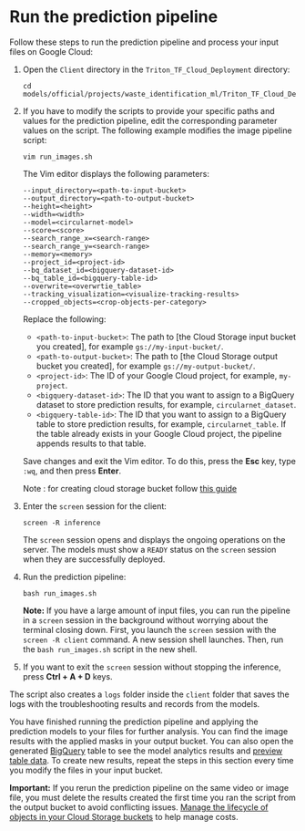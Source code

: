 # Run the prediction pipeline

Follow these steps to run the prediction pipeline and process your input files
on Google Cloud:

1. Open the `Client` directory in the `Triton_TF_Cloud_Deployment` directory:

    ```
    cd models/official/projects/waste_identification_ml/Triton_TF_Cloud_Deployment/client/
    ```

3. If you have to modify the scripts to provide your specific paths and values
   for the prediction pipeline, edit the corresponding parameter values on the
   script. The following example modifies the image pipeline script:

    ```
    vim run_images.sh
    ```

	The Vim editor displays the following parameters:

    ```
    --input_directory=<path-to-input-bucket>
    --output_directory=<path-to-output-bucket>
    --height=<height>
    --width=<width>
    --model=<circularnet-model>
    --score=<score>
    --search_range_x=<search-range>
    --search_range_y=<search-range>
    --memory=<memory>
    --project_id=<project-id>
    --bq_dataset_id=<bigquery-dataset-id>
    --bq_table_id=<bigquery-table-id>
    --overwrite=<overwrtie_table>
    --tracking_visualization=<visualize-tracking-results>
    --cropped_objects=<crop-objects-per-category>
    ```

    Replace the following:

    -  `<path-to-input-bucket>`: The path to [the Cloud Storage input bucket you
       created], for example `gs://my-input-bucket/`.
    -  `<path-to-output-bucket>`: The path to [the Cloud Storage output bucket
       you created], for example `gs://my-output-bucket/`.
    -  `<project-id>`: The ID of your Google Cloud project, for example,
       `my-project`.
    -  `<bigquery-dataset-id>`: The ID that you want to assign to a BigQuery \
        dataset to
       store prediction results, for example, `circularnet_dataset`.
    -  `<bigquery-table-id>`: The ID that you want to assign to a BigQuery \
        table to store
       prediction results, for example, `circularnet_table`. If the table
       already exists in your Google Cloud project, the pipeline appends results
       to that table.

    Save changes and exit the Vim editor. To do this, press the **Esc** key,
    type `:wq`, and then press **Enter**.

    Note : for creating cloud storage bucket follow [this guide](official/projects/waste_identification_ml/circularnet-docs/content/analyze-data/prediction-pipeline-in-cloud.md#Create-the-Cloud-Storage-input-and-output-buckets)

4. Enter the `screen` session for the client:

    ```
    screen -R inference
    ```

    The `screen` session opens and displays the ongoing operations on the
    server. The models must show a `READY` status on the `screen` session when
    they are successfully deployed.

5. Run the prediction pipeline:

    ```
    bash run_images.sh
    ```

    **Note:** If you have a large amount of input files, you can run the
    pipeline in a `screen` session in the background without worrying about the
    terminal closing down. First, you launch the `screen` session with the
    `screen -R client` command. A new session shell launches. Then, run the
    `bash run_images.sh` script in the new shell.

6. If you want to exit the `screen` session without stopping the inference, press
   **Ctrl + A + D** keys.

The script also creates a `logs` folder inside the `client` folder that saves
the logs with the troubleshooting results and records from the models.

You have finished running the prediction pipeline and applying the prediction models to your files for further analysis. You can find the image results with the applied masks in your output bucket. You can also open the generated [BigQuery](https://cloud.google.com/bigquery) table to see the model analytics results and [preview table data](https://cloud.google.com/bigquery/docs/quickstarts/load-data-console#preview_table_data). To create new results, repeat the steps in this section every time you modify the files in your input bucket.

**Important:** If you rerun the prediction pipeline on the same video or image file, you must delete the results created the first time you ran the script from the output bucket to avoid conflicting issues. [Manage the lifecycle of objects in your Cloud Storage buckets](https://cloud.google.com/storage/docs/lifecycle) to help manage costs.
